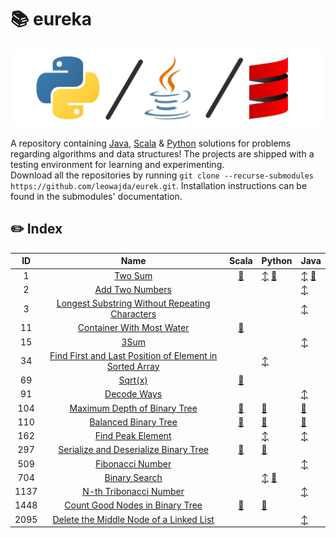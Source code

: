 # :books: eureka

![banner](./docs/banner.png "banner")

A repository containing [Java](https://www.github.com/leowajda/eureka-java), [Scala](https://www.github.com/leowajda/eureka-scala) & [Python](https://www.github.com/leowajda/eureka-python) solutions for problems regarding algorithms and data structures!
The projects are shipped with a testing environment for learning and experimenting.\
Download all the repositories by running `git clone --recurse-submodules https://github.com/leowajda/eurek.git`. Installation instructions can be found in the submodules' documentation.


## :pencil2: Index

|  ID  |                                                                       Name                                                                        |                                                                Scala                                                                 | Python                                                                                                                                                                                                                    | Java                                                                                                                                                                                                                                          |
|:----:|:-------------------------------------------------------------------------------------------------------------------------------------------------:|:------------------------------------------------------------------------------------------------------------------------------------:|:--------------------------------------------------------------------------------------------------------------------------------------------------------------------------------------------------------------------------|:----------------------------------------------------------------------------------------------------------------------------------------------------------------------------------------------------------------------------------------------|
|  1   |                                                 [Two Sum](https://leetcode.com/problems/two-sum/)                                                 |    [:arrows_counterclockwise:](https://github.com/leowajda/eureka-scala/blob/master/src/main/scala/array/recursive/LC_0001.scala)    | [:arrow_up_down:](https://github.com/leowajda/eureka-python/blob/master/src/array/iterative/lc_0001.py) [:arrows_counterclockwise:](https://github.com/leowajda/eureka-python/blob/master/src/array/recursive/lc_0001.py) | [:arrow_up_down:](https://github.com/leowajda/eureka-java/blob/master/src/main/java/array/iterative/LC_0001.java) [:arrows_counterclockwise:](https://github.com/leowajda/eureka-java/blob/master/src/main/java/array/recursive/LC_0001.java) |
|  2   |                                         [Add Two Numbers](https://leetcode.com/problems/add-two-numbers/)                                         |                                                                                                                                      |                                                                                                                                                                                                                           | [:arrow_up_down:](https://github.com/leowajda/eureka-java/blob/master/src/main/java/singly_linked_list/iterative/LC_0002.java)                                                                                                                |
|  3   |          [Longest Substring Without Repeating Characters](https://leetcode.com/problems/longest-substring-without-repeating-characters/)          |                                                                                                                                      |                                                                                                                                                                                                                           | [:arrow_up_down:](https://github.com/leowajda/eureka-java/blob/master/src/main/java/string/iterative/LC_0003.java)                                                                                                                            |
|  11  |                               [Container With Most Water](https://leetcode.com/problems/container-with-most-water/)                               |    [:arrows_counterclockwise:](https://github.com/leowajda/eureka-scala/blob/master/src/main/scala/array/recursive/LC_0011.scala)    |                                                                                                                                                                                                                           |                                                                                                                                                                                                                                               |
|  15  |                                                    [3Sum](https://leetcode.com/problems/3sum/)                                                    |                                                                                                                                      |                                                                                                                                                                                                                           | [:arrow_up_down:](https://github.com/leowajda/eureka-java/blob/master/src/main/java/array/iterative/LC_0015.java)                                                                                                                             |
|  34  | [Find First and Last Position of Element in Sorted Array](https://leetcode.com/problems/find-first-and-last-position-of-element-in-sorted-array/) |                                                                                                                                      | [:arrow_up_down:](https://github.com/leowajda/eureka-python/blob/master/src/array/iterative/lc_0034.py)                                                                                                                   |                                                                                                                                                                                                                                               |
|  69  |                                                  [Sqrt(x)](https://leetcode.com/problems/sqrtx/)                                                  |    [:arrows_counterclockwise:](https://github.com/leowajda/eureka-scala/blob/master/src/main/scala/array/recursive/LC_0069.scala)    |                                                                                                                                                                                                                           |                                                                                                                                                                                                                                               |
|  91  |                                             [Decode Ways](https://leetcode.com/problems/decode-ways/)                                             |                                                                                                                                      |                                                                                                                                                                                                                           | [:arrow_up_down:](https://github.com/leowajda/eureka-java/blob/master/src/main/java/string/iterative/LC_0091.java)                                                                                                                            |
| 104  |                            [Maximum Depth of Binary Tree](https://leetcode.com/problems/maximum-depth-of-binary-tree/)                            | [:arrows_counterclockwise:](https://github.com/leowajda/eureka-scala/blob/master/src/main/scala/binary_tree/recursive/LC_0104.scala) | [:arrows_counterclockwise:](https://github.com/leowajda/eureka-python/blob/master/src/binary_tree/recursive/lc_0104.py)                                                                                                   | [:arrows_counterclockwise:](https://github.com/leowajda/eureka-java/blob/master/src/main/java/binary_tree/recursive/LC_0104.java)                                                                                                             |
| 110  |                                    [Balanced Binary Tree](https://leetcode.com/problems/balanced-binary-tree/)                                    | [:arrows_counterclockwise:](https://github.com/leowajda/eureka-scala/blob/master/src/main/scala/binary_tree/recursive/LC_0110.scala) | [:arrows_counterclockwise:](https://github.com/leowajda/eureka-python/blob/master/src/binary_tree/recursive/lc_0110.py)                                                                                                   | [:arrows_counterclockwise:](https://github.com/leowajda/eureka-java/blob/master/src/main/java/binary_tree/recursive/LC_0110.java)                                                                                                             |
| 162  |                                       [Find Peak Element](https://leetcode.com/problems/find-peak-element/)                                       |                                                                                                                                      | [:arrow_up_down:](https://github.com/leowajda/eureka-python/blob/master/src/array/iterative/lc_0162.py)                                                                                                                   | [:arrow_up_down:](https://github.com/leowajda/eureka-java/blob/master/src/main/java/array/iterative/LC_0162.java)                                                                                                                             |
| 297  |                   [Serialize and Deserialize Binary Tree](https://leetcode.com/problems/serialize-and-deserialize-binary-tree/)                   | [:arrows_counterclockwise:](https://github.com/leowajda/eureka-scala/blob/master/src/main/scala/binary_tree/recursive/LC_0297.scala) | [:arrows_counterclockwise:](https://github.com/leowajda/eureka-python/blob/master/src/binary_tree/recursive/lc_0297.py)                                                                                                   |                                                                                                                                                                                                                                               |
| 509  |                                        [Fibonacci Number](https://leetcode.com/problems/fibonacci-number/)                                        |                                                                                                                                      |                                                                                                                                                                                                                           | [:arrow_up_down:](https://github.com/leowajda/eureka-java/blob/master/src/main/java/math/iterative/LC_0509.java)                                                                                                                              |
| 704  |                                           [Binary Search](https://leetcode.com/problems/binary-search/)                                           |                                                                                                                                      | [:arrow_up_down:](https://github.com/leowajda/eureka-python/blob/master/src/array/iterative/lc_0704.py) [:arrows_counterclockwise:](https://github.com/leowajda/eureka-python/blob/master/src/array/recursive/lc_0704.py) |                                                                                                                                                                                                                                               |
| 1137 |                                  [N-th Tribonacci Number](https://leetcode.com/problems/n-th-tribonacci-number/)                                  |                                                                                                                                      |                                                                                                                                                                                                                           | [:arrow_up_down:](https://github.com/leowajda/eureka-java/blob/master/src/main/java/math/iterative/LC_1137.java)                                                                                                                              |
| 1448 |                         [Count Good Nodes in Binary Tree](https://leetcode.com/problems/count-good-nodes-in-binary-tree/)                         | [:arrows_counterclockwise:](https://github.com/leowajda/eureka-scala/blob/master/src/main/scala/binary_tree/recursive/LC_1448.scala) | [:arrows_counterclockwise:](https://github.com/leowajda/eureka-python/blob/master/src/binary_tree/recursive/lc_1448.py)                                                                                                   |                                                                                                                                                                                                                                               |
| 2095 |                 [Delete the Middle Node of a Linked List](https://leetcode.com/problems/delete-the-middle-node-of-a-linked-list/)                 |                                                                                                                                      |                                                                                                                                                                                                                           | [:arrow_up_down:](https://github.com/leowajda/eureka-java/blob/master/src/main/java/singly_linked_list/iterative/LC_2095.java)                                                                                                                |
